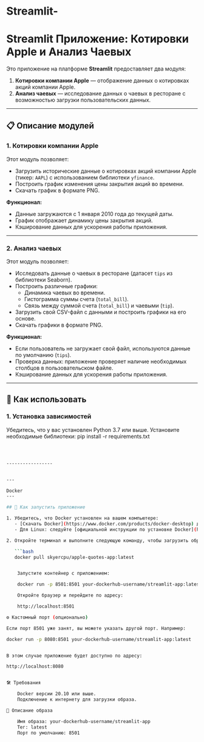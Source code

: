 # Streamlit-
# Streamlit Приложение: Котировки Apple и Анализ Чаевых

Это приложение на платформе **Streamlit** предоставляет два модуля:
1. **Котировки компании Apple** — отображение данных о котировках акций компании Apple.
2. **Анализ чаевых** — исследование данных о чаевых в ресторане с возможностью загрузки пользовательских данных.

---

## 📋 Описание модулей

### 1. Котировки компании Apple
Этот модуль позволяет:
- Загрузить исторические данные о котировках акций компании Apple (тикер: `AAPL`) с использованием библиотеки `yfinance`.
- Построить график изменения цены закрытия акций во времени.
- Скачать график в формате PNG.

**Функционал:**
- Данные загружаются с 1 января 2010 года до текущей даты.
- График отображает динамику цены закрытия акций.
- Кэширование данных для ускорения работы приложения.

---

### 2. Анализ чаевых
Этот модуль позволяет:
- Исследовать данные о чаевых в ресторане (датасет `tips` из библиотеки Seaborn).
- Построить различные графики:
  - Динамика чаевых во времени.
  - Гистограмма суммы счета (`total_bill`).
  - Связь между суммой счета (`total_bill`) и чаевыми (`tip`).
- Загрузить свой CSV-файл с данными и построить графики на его основе.
- Скачать графики в формате PNG.

**Функционал:**
- Если пользователь не загружает свой файл, используются данные по умолчанию (`tips`).
- Проверка данных: приложение проверяет наличие необходимых столбцов в пользовательском файле.
- Кэширование данных для ускорения работы приложения.

---

## 🚀 Как использовать

### 1. Установка зависимостей
Убедитесь, что у вас установлен Python 3.7 или выше. Установите необходимые библиотеки:
pip install -r requirements.txt
```bash



-----------------


---

Docker 
---

## 🚀 Как запустить приложение

1. Убедитесь, что Docker установлен на вашем компьютере:
   - [Скачать Docker](https://www.docker.com/products/docker-desktop) для Windows или macOS.
   - Для Linux: следуйте [официальной инструкции по установке Docker](https://docs.docker.com/engine/install/).

2. Откройте терминал и выполните следующую команду, чтобы загрузить образ из Docker Hub:

   ```bash
   docker pull skyercpu/apple-quotes-app:latest


    Запустите контейнер с приложением:

    docker run -p 8501:8501 your-dockerhub-username/streamlit-app:latest

    Откройте браузер и перейдите по адресу:

    http://localhost:8501

⚙️ Кастомный порт (опционально)

Если порт 8501 уже занят, вы можете указать другой порт. Например:

docker run -p 8080:8501 your-dockerhub-username/streamlit-app:latest


В этом случае приложение будет доступно по адресу:

http://localhost:8080


🛠 Требования

    Docker версии 20.10 или выше.
    Подключение к интернету для загрузки образа.

📄 Описание образа

    Имя образа: your-dockerhub-username/streamlit-app
    Тег: latest
    Порт по умолчанию: 8501
